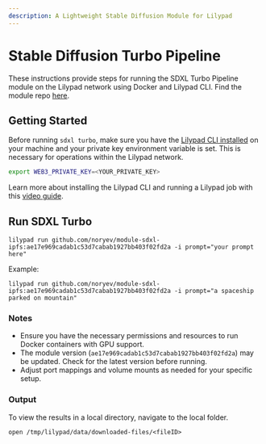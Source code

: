 ```yaml
---
description: A Lightweight Stable Diffusion Module for Lilypad
---
```


# Stable Diffusion Turbo Pipeline

These instructions provide steps for running the SDXL Turbo Pipeline module on the Lilypad network using Docker and Lilypad CLI. Find the module repo [here](https://github.com/noryev/module-sdxl-ipfs).

## Getting Started

Before running `sdxl turbo`, make sure you have the [Lilypad CLI installed](../../quickstart/cli/installation.md) on your machine and your private key environment variable is set. This is necessary for operations within the Lilypad network.

```bash
export WEB3_PRIVATE_KEY=<YOUR_PRIVATE_KEY>
```

Learn more about installing the Lilypad CLI and running a Lilypad job with this [video guide](https://www.youtube.com/watch?v=RBECCMl_fco).

## Run SDXL Turbo

```
lilypad run github.com/noryev/module-sdxl-ipfs:ae17e969cadab1c53d7cabab1927bb403f02fd2a -i prompt="your prompt here"
```

Example:

```
lilypad run github.com/noryev/module-sdxl-ipfs:ae17e969cadab1c53d7cabab1927bb403f02fd2a -i prompt="a spaceship parked on mountain"
```

### Notes

* Ensure you have the necessary permissions and resources to run Docker containers with GPU support.
* The module version (`ae17e969cadab1c53d7cabab1927bb403f02fd2a`) may be updated. Check for the latest version before running.
* Adjust port mappings and volume mounts as needed for your specific setup.

### Output

To view the results in a local directory, navigate to the local folder.

```
open /tmp/lilypad/data/downloaded-files/<fileID>
```
